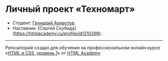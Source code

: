 # Личный проект «Техномарт»

* Студент: [Геннадий Арнаутов](https://up.htmlacademy.ru/htmlcss/28/user/1435581).
* Наставник: [Сергей Скубида] (https://htmlacademy.ru/profile/id1210299).

---

Репозиторий создан для обучения на профессиональном онлайн‑курсе «[HTML и CSS, уровень 1](https://htmlacademy.ru/intensive/htmlcss)» от [HTML Academy](https://htmlacademy.ru).
